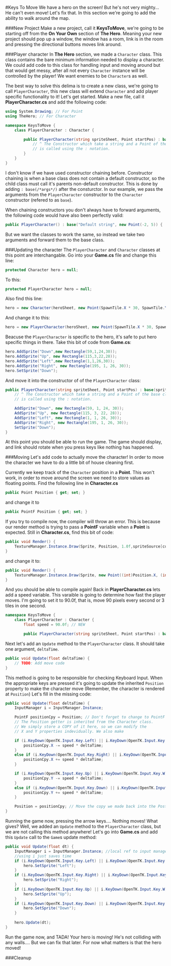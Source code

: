 #Keys To Move
We have a hero on the screen! But he's not very mighty... He can't even move! Let's fix that. In this section we're going to add the ability to walk around the map.

###New Project
Make a new project, call it **KeysToMove**, we're going to be starting off from the **On Your Own** section of **The Hero**. Meaning your new project should pop up a window, the window has a room, link is in the room and pressing the directional buttons moves link around.

###Player character
In **The Hero** section, we made a ```Character``` class. This class contains the bare minimum information needed to display a character. We could add code to this class for handling input and moving around but that would get messy, after all not every ```Character``` instance will be controlled by the player! We want enemies to be ```Character```s as well.

The best way to solve this delima is to create a new class, we're going to call ```PlayerCharacter```, this new class will extend ```Character``` and add player specific functionality to it! Let's get started. Make a new file, call it **PlayerCharacter.cs** and add the following code:

```cs
using System.Drawing; // For Point
using TheHero; // For Character

namespace KeysToMove {
    class PlayerCharacter : Character {

        public PlayerCharacter(string spriteSheet, Point startPos) : base(spriteSheet, startPos) { 
            // ^ The Constructor which take a string and a Point of the base class (Character)
            // is called using the : notation.
        }
    }
}
```

I don't know if we have used constructor chaining before. Constructor chaining is when a base class does not contain a default constructor, so the child class must call it's parents non-default constructor. This is done by adding ```: base(/*args*/)``` after the consturctor. In our example, we pass the arguments from the ```PlayerCharacter``` constructor to the ```Character``` constructor (refered to as ```base```). 

When chaining constructors you don't always have to forward arguments, the following code would have also been perfectly valid:

```cs
public PlayerCharacter() : base("Default string", new Point(-2, 5)) { 
```

But we want the classes to work the same, so instead we take two arguments and forward them to the base class.

###Updating the character
The ```PlayerCharacter``` and ```Character``` classes at this point are interchangable. Go into your **Game.cs** file and change this line:

```cs
protected Character hero = null;
```

To this:

```cs
protected PlayerCharacter hero = null;
```

Also find this line:

```cs
hero = new Character(heroSheet, new Point(SpawnTile.X * 30, SpawnTile.Y * 30));
```

And change it to this:

```cs
hero = new PlayerCharacter(heroSheet, new Point(SpawnTile.X * 30, SpawnTile.Y * 30));
```

Beacuse the ```PlayerCharacter``` is specific to the hero,  it's safe to put hero specific things in there. Take this bit of code from **Game.cs**:

```cs
hero.AddSprite("Down",new Rectangle(59,1,24,30));
hero.AddSprite("Up", new Rectangle(115,3,22,28));
hero.AddSprite("Left",new Rectangle(1,1,26,30));
hero.AddSprite("Right", new Rectangle(195, 1, 26, 30));
hero.SetSprite("Down");
```

And move it into the constructor of of the ```PlayerCharacter``` class:

```cs
public PlayerCharacter(string spriteSheet, Point startPos) : base(spriteSheet, startPos) {
    // ^ The Constructor which take a string and a Point of the base class (Character)
    // is called using the : notation.

    AddSprite("Down", new Rectangle(59, 1, 24, 30));
    AddSprite("Up", new Rectangle(115, 3, 22, 28));
    AddSprite("Left", new Rectangle(1, 1, 26, 30));
    AddSprite("Right", new Rectangle(195, 1, 26, 30));
    SetSprite("Down");
}
```

At this point you should be able to run the game. The game should display, and link should rotate when you press keys like nothing has happened.

###Moving
Let's add code to actually move the character! In order to move the character we have to do a little bit of house cleaning first. 

Currently we keep track of the ```Character``` position in a **Point**. This won't work, in order to move around the screen we need to store values as floating points. Find the following line in **Character.cs** 

```cs
public Point Position { get; set; }
```

and change it to

```cs
public PointF Position { get; set; }
```

If you try to compile now, the compiler will throw an error. This is because our render method is trying to pass a **PointF** variable when a **Point** is expected. Still in **Character.cs**, find this bit of code:

```cs
public void Render() {
    TextureManager.Instance.Draw(Sprite, Position, 1.0f,spriteSource[currentSprite]);
}
```

and change it to:

```cs
public void Render() {
    TextureManager.Instance.Draw(Sprite, new Point((int)Position.X, (int)Position.Y), 1.0f,spriteSource[currentSprite]);
}
```

And you should be able to compile again! Back in **PlayerCharacter.cs** lets add a speed variable. This varaible is going to determine how fast the player moves. I'm going to set it to 90.0f, that is, move 90 pixels every second or 3 tiles in one second.

```cs
namespace KeysToMove {
    class PlayerCharacter : Character {
        float speed = 90.0f; // NEW

        public PlayerCharacter(string spriteSheet, Point startPos) : base(spriteSheet, startPos) {
```

Next let's add an ```Update``` method to the ```PlayerCharacter``` class. It should take one argument, ```deltaTime```.

```cs
public void Update(float deltaTime) {
    // TODO: Add move code
}
```

This method is going to be responsible for checking Keyboard Input. When the appropriate keys are pressed it's going to update the inherited ```Position``` property to make the character move (Remember, the character is rendered at ```Position```) Let's fill in the missing code:

```cs
public void Update(float deltaTime) {
    InputManager i = InputManager.Instance;

    PointF positionCpy = Position; // Don't forget to change to PointF in parent class
    // The Position getter is inherited from the Character class. 
    // We simply store a COPY of it here, so we can modify the 
    // X and Y properties indevidually. We also make 

    if (i.KeyDown(OpenTK.Input.Key.Left) || i.KeyDown(OpenTK.Input.Key.A)) {
        positionCpy.X -= speed * deltaTime;
    }
    else if (i.KeyDown(OpenTK.Input.Key.Right) || i.KeyDown(OpenTK.Input.Key.D)) {
        positionCpy.X += speed * deltaTime;
    }

    if (i.KeyDown(OpenTK.Input.Key.Up) || i.KeyDown(OpenTK.Input.Key.W)) {
        positionCpy.Y -= speed * deltaTime;
    }
    else if (i.KeyDown(OpenTK.Input.Key.Down) || i.KeyDown(OpenTK.Input.Key.S)) {
        positionCpy.Y += speed * deltaTime;
    }

    Position = positionCpy; // Move the copy we made back into the Postion variable
}
```

Running the game now, pressing the arrow keys.... Nothing moves! What gives? Well, we added an ```Update``` method to the ```PlayerCharacter``` class, but we are not calling this method anywhere! Let's go into **Game.cs** and add this ```Update``` call to the ```Game```s update method:

```cs
public void Update(float dt) {
    InputManager i = InputManager.Instance; //local ref to input manager
    //using i just saves time
    if (i.KeyDown(OpenTK.Input.Key.Left) || i.KeyDown(OpenTK.Input.Key.A)) {
        hero.SetSprite("Left");
    }
    if (i.KeyDown(OpenTK.Input.Key.Right) || i.KeyDown(OpenTK.Input.Key.D)){
        hero.SetSprite("Right");
    }
    if (i.KeyDown(OpenTK.Input.Key.Up) || i.KeyDown(OpenTK.Input.Key.W)) {
        hero.SetSprite("Up");
    }
    if (i.KeyDown(OpenTK.Input.Key.Down) || i.KeyDown(OpenTK.Input.Key.S)) {
        hero.SetSprite("Down");
    }
    
    hero.Update(dt);
}
```

Run the game now, and TADA! Your hero is moving! He's not colliding with any walls.... But we can fix that later. For now what matters is that the hero moved!

###Cleanup
